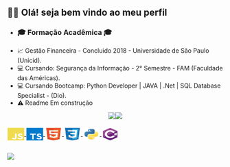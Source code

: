   ## 👨‍💻  Olá! seja bem vindo ao meu perfil  ##
   
   - ### 🎓 Formação Acadêmica 🎓 ###
   - 📈 Gestão Financeira - Concluido 2018 - Universidade de São Paulo (Unicid).
   - 💻 Cursando: Segurança da Informação - 2° Semestre - FAM (Faculdade das Américas).
   - 💻 Cursando Bootcamp: Python Developer | JAVA | .Net | SQL Database Specialist - (Dio).
   - ⚠️ Readme Em construção
   
<div align="center">
<a href="https://github.com/ARLY-LC-JUNIOR"><img height="130em" src="https://github-readme-stats.vercel.app/api?username=ARLY-LC-JUNIOR&show_icons=true&theme=gotham&include_all_commits=true&count_private=true"/><img height="130em"src="https://github-readme-stats.vercel.app/api/top-langs/?username=ARLY-LC-JUNIOR&layout=compact&langs_count=7&theme=gotham"/>

</div>
<div style="display: inline_block"><br>
<img align="center" alt="ARLY-Js" height="30" width="40"src="https://raw.githubusercontent.com/devicons/devicon/master/icons/javascript/javascript-plain.svg">
<img align="center" alt="ARLY-Ts" height="30" width="40" src="https://raw.githubusercontent.com/devicons/devicon/master/icons/typescript/typescript-plain.svg">
<img align="center" alt="ARLY-HTML" height="30" width="40" src="https://raw.githubusercontent.com/devicons/devicon/master/icons/html5/html5-original.svg">
<img align="center" alt="ARLY-CSS" height="30" width="40" src="https://raw.githubusercontent.com/devicons/devicon/master/icons/css3/css3-original.svg">
<img align="center" alt="ARLY-Python" height="30" width="40" src="https://raw.githubusercontent.com/devicons/devicon/master/icons/python/python-original.svg">
<img align="center" alt="ARLY-Csharp" height="30" width="40" src="https://raw.githubusercontent.com/devicons/devicon/master/icons/csharp/csharp-original.svg">

##
<a href = "mailto:arly.lcj@gmail.com"><img src="https://img.shields.io/badge/-Gmail-%23333?style=for-the-badge&logo=gmail&logoColor=blue" destino ="_blank">
</a>
